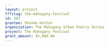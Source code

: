 ```yaml
---
layout: project 
???slug: the-mahogany-festival
id: 287
grantee: Shonda Hutton
organization: The Mahogany Urban Poetry Series
project: The Mahogany Festival
grant_amount: $5,000.00 
---
```

